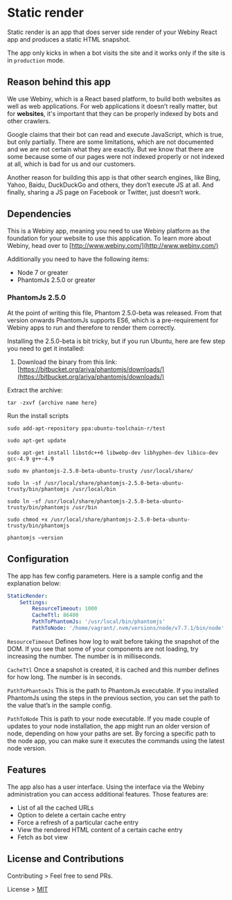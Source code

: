 # Static render
Static render is an app that does server side render of your Webiny React app and produces a static HTML snapshot.

The app only kicks in when a bot visits the site and it works only if the site is in `production` mode.

## Reason behind this app
We use Webiny, which is a React based platform, to build both websites as well as web applications. For web applications it doesn’t really matter, but for  **websites**, it's important that they  can be properly indexed by bots and other crawlers.

Google claims that their bot can read and execute JavaScript, which is true, but only partially. There are some limitations, which are not documented and we are not certain what they are exactly. But we know that there are some because some of our pages were not indexed properly or not indexed at all, which is bad for us and our customers.

Another reason for building this app is that other search engines, like Bing, Yahoo, Baidu, DuckDuckGo and others, they don’t execute JS at all. And finally, sharing a JS page on Facebook or Twitter, just doesn’t work.

## Dependencies
This is a Webiny app, meaning you need to use Webiny platform as the foundation for your website to use this application. To learn more about Webiny, head over to [http://www.webiny.com/](http://www.webiny.com/)

Additionally you need to have the following items:
* Node 7 or greater
* PhantomJs 2.5.0 or greater

### PhantomJs 2.5.0
At the point of writing this file, Phantom 2.5.0-beta was released. From that version onwards PhantomJs supports ES6, which is a pre-requirement for Webiny apps to run and therefore to render them correctly.

Installing the 2.5.0-beta is bit tricky, but if you run Ubuntu, here are few step you need to get it installed:

1. Download the binary from this link:
[https://bitbucket.org/ariya/phantomjs/downloads/](https://bitbucket.org/ariya/phantomjs/downloads/)

Extract the archive:
```
tar -zxvf {archive name here}
```

Run the install scripts
```
sudo add-apt-repository ppa:ubuntu-toolchain-r/test

sudo apt-get update

sudo apt-get install libstdc++6 libwebp-dev libhyphen-dev libicu-dev gcc-4.9 g++-4.9

sudo mv phantomjs-2.5.0-beta-ubuntu-trusty /usr/local/share/

sudo ln -sf /usr/local/share/phantomjs-2.5.0-beta-ubuntu-trusty/bin/phantomjs /usr/local/bin

sudo ln -sf /usr/local/share/phantomjs-2.5.0-beta-ubuntu-trusty/bin/phantomjs /usr/bin

sudo chmod +x /usr/local/share/phantomjs-2.5.0-beta-ubuntu-trusty/bin/phantomjs

phantomjs —version
```

## Configuration
The app has few config parameters. Here is a sample config and the explanation below:

```yaml
StaticRender:
    Settings:
        ResourceTimeout: 1000
        CacheTtl: 86400
        PathToPhantomJs: '/usr/local/bin/phantomjs'
        PathToNode: '/home/vagrant/.nvm/versions/node/v7.7.1/bin/node'
```

`ResourceTimeout`
Defines how log to wait before taking the snapshot of the DOM.
If you see that some of your components are not loading, try increasing the number.
The number is in milliseconds.

 `CacheTtl`
Once a snapshot is created, it is cached and this number defines for how long. The number is in seconds.

`PathToPhantomJs`
This is the path to PhantomJs executable. If you installed PhantomJs using the steps in the previous section, you can set the path to the value that’s in the sample config.

`PathToNode`
This is path to your node executable. If you made couple of updates to your node installation, the app might run an older version of node, depending on how your paths are set. By forcing a specific path to the node app, you can make sure it executes the commands using the latest node version.

## Features
The app also has a user interface. Using the interface via the Webiny administration you can access additional features. Those features are:
* List of all the cached URLs
* Option to delete a certain cache entry
* Force a refresh of a particular cache entry
* View the rendered HTML content of a certain cache entry
* Fetch as bot view

## License and Contributions

Contributing > Feel free to send PRs.

License > [MIT](LICENSE)
